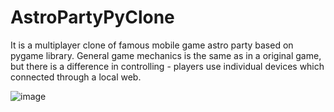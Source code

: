 # AstroPartyPyClone
 
 It is a multiplayer clone of famous mobile game astro party based on pygame library. General game mechanics is the same as in a original game, but there is a difference in controlling - players use individual devices which connected through a local web.  
 
 
 ![image](https://user-images.githubusercontent.com/61201241/202013180-fdceb7b3-8802-49fd-9faa-fee6107025b5.png)
